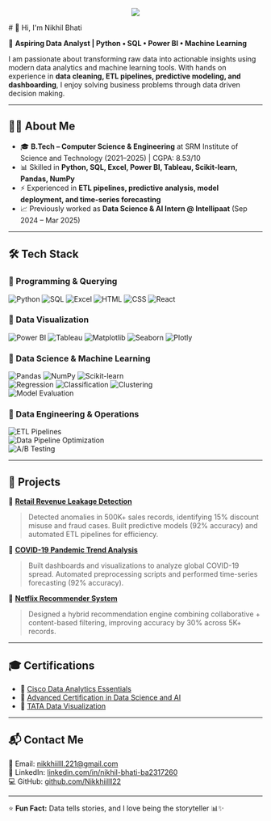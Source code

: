 <p align="center">
  <img src="https://capsule-render.vercel.app/api?type=soft&height=200&color=gradient&text=Nikhil%20Bhati&fontColor=ffffff&fontSize=69&animation=fadeIn&textBg=false&descAlign=99&descAlignY=6" />
</p>
# 👋 Hi, I'm Nikhil Bhati  

🚀 **Aspiring Data Analyst | Python • SQL • Power BI • Machine Learning**  

I am passionate about transforming raw data into actionable insights using modern data analytics and machine learning tools. With hands on experience in **data cleaning, ETL pipelines, predictive modeling, and dashboarding**, I enjoy solving business problems through data driven decision making.  

---

## 🧑‍💻 About Me  
- 🎓 **B.Tech – Computer Science & Engineering** at SRM Institute of Science and Technology (2021–2025) | CGPA: 8.53/10  
- 📊 Skilled in **Python, SQL, Excel, Power BI, Tableau, Scikit-learn, Pandas, NumPy**  
- ⚡ Experienced in **ETL pipelines, predictive analysis, model deployment, and time-series forecasting**  
- 📈 Previously worked as **Data Science & AI Intern @ Intellipaat** (Sep 2024 – Mar 2025)  

---

## 🛠 Tech Stack  

### 🔹 Programming & Querying  
![Python](https://img.shields.io/badge/Python-3776AB?style=for-the-badge&logo=python&logoColor=white)
![SQL](https://img.shields.io/badge/SQL-4479A1?style=for-the-badge&logo=postgresql&logoColor=white)
![Excel](https://img.shields.io/badge/Excel-217346?style=for-the-badge&logo=microsoft-excel&logoColor=white)
![HTML](https://img.shields.io/badge/HTML5-E34F26?style=for-the-badge&logo=html5&logoColor=white)
![CSS](https://img.shields.io/badge/CSS3-1572B6?style=for-the-badge&logo=css3&logoColor=white)
![React](https://img.shields.io/badge/React-20232A?style=for-the-badge&logo=react&logoColor=61DAFB)


### 🔹 Data Visualization  
![Power BI](https://img.shields.io/badge/Power%20BI-F2C811?style=for-the-badge&logo=powerbi&logoColor=black)
![Tableau](https://img.shields.io/badge/Tableau-E97627?style=for-the-badge&logo=tableau&logoColor=white)
![Matplotlib](https://img.shields.io/badge/Matplotlib-003B57?style=for-the-badge&logo=plotly&logoColor=white)
![Seaborn](https://img.shields.io/badge/Seaborn-0099CC?style=for-the-badge&logoColor=white)
![Plotly](https://img.shields.io/badge/Plotly-3F4F75?style=for-the-badge&logo=plotly&logoColor=white)

### 🔹 Data Science & Machine Learning  
![Pandas](https://img.shields.io/badge/Pandas-150458?style=for-the-badge&logo=pandas&logoColor=white)
![NumPy](https://img.shields.io/badge/NumPy-013243?style=for-the-badge&logo=numpy&logoColor=white)
![Scikit-learn](https://img.shields.io/badge/Scikit--learn-F7931E?style=for-the-badge&logo=scikit-learn&logoColor=white)  
![Regression](https://img.shields.io/badge/Regression-4CAF50?style=for-the-badge)  ![Classification](https://img.shields.io/badge/Classification-2196F3?style=for-the-badge) ![Clustering](https://img.shields.io/badge/Clustering-9C27B0?style=for-the-badge)  
![Model Evaluation](https://img.shields.io/badge/Model%20Evaluation-FF9800?style=for-the-badge)  


### 🔹 Data Engineering & Operations  
![ETL Pipelines](https://img.shields.io/badge/ETL%20Pipelines-673AB7?style=for-the-badge)  
![Data Pipeline Optimization](https://img.shields.io/badge/Data%20Pipeline%20Optimization-607D8B?style=for-the-badge)  
![A/B Testing](https://img.shields.io/badge/A%2FB%20Testing-E91E63?style=for-the-badge)  


---

## 🚀 Projects  

📌 [**Retail Revenue Leakage Detection**](https://github.com/Nikkhiilll22/-Retail-Revenue-Leakage-Detection-Capstone-Project-)  
> Detected anomalies in 500K+ sales records, identifying 15% discount misuse and fraud cases. Built predictive models (92% accuracy) and automated ETL pipelines for efficiency.  

📌 [**COVID-19 Pandemic Trend Analysis**](https://github.com/Nikkhiilll22/Covid-19-Analysis)  
> Built dashboards and visualizations to analyze global COVID-19 spread. Automated preprocessing scripts and performed time-series forecasting (92% accuracy).  

📌 [**Netflix Recommender System**](https://github.com/Nikkhiilll22/Netflix-User-Behavior-and-Content-Analysis)  
> Designed a hybrid recommendation engine combining collaborative + content-based filtering, improving accuracy by 30% across 5K+ records.  

---

## 🎓 Certifications  
- 📜 [Cisco Data Analytics Essentials](https://www.credly.com/badges/1fafb79b-91e3-4521-bfed-549095e1813f/public_url)  
- 📜 [Advanced Certification in Data Science and AI](https://drive.google.com/file/d/1czQFY-ZXD4VCqlmKpGmWIJ0peL6Uhygv/view?usp=sharing)  
- 📜 [TATA Data Visualization](https://drive.google.com/file/d/1_uZD8AshUIShNV2VsIAxJO6hhXotiRmM/view?usp=sharing)  

---

## 📬 Contact Me  
📧 Email: [nikkhiilll.221@gmail.com](mailto:nikkhiilll.221@gmail.com)  
🔗 LinkedIn: [linkedin.com/in/nikhil-bhati-ba2317260](https://www.linkedin.com/in/nikhil-bhati-ba2317260)  
💻 GitHub: [github.com/Nikkhiilll22](https://github.com/Nikkhiilll22)  

---

⭐ **Fun Fact:** Data tells stories, and I love being the storyteller 📊✨  
